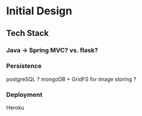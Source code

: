 # Initial Design

## Tech Stack
### Java -> Spring MVC? vs. flask?
### Persistence
postgreSQL ?
mongoDB + GridFS for image storing ?
### Deployment
Heroku

